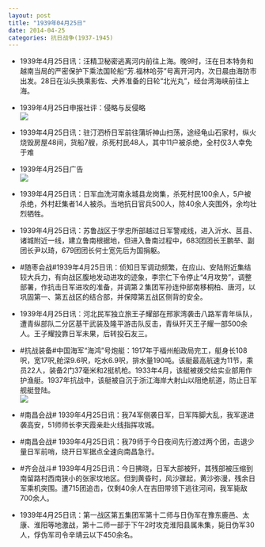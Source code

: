 ```yaml
---
layout: post
title: "1939年04月25日"
date: 2014-04-25
categories: 抗日战争(1937-1945)
---
```


<meta name="referrer" content="no-referrer" />

- 1939年4月25日讯：汪精卫秘密逃离河内前往上海。晚9时，汪在日本特务和越南当局的严密保护下乘法国轮船“芳.福林哈芬”号离开河内，次日晨由海防市出发。28日在汕头换乘影佐、犬养准备的日轮“北光丸”，经台湾海峡前往上海。 

- 1939年4月25日申报社评：侵略与反侵略 <br/><img src="https://ww1.sinaimg.cn/large/aca367d8jw1efs6pbr59oj20gl0y5nam.jpg" />

- 1939年4月25日讯：驻汀泗桥日军前往蒲圻神山扫荡，途经龟山石家村，纵火烧毁房屋48间，货船7艘，杀死村民48人，其中11户被杀绝，全村仅3人幸免于难 

- 1939年4月25日广告 <br/><img src="https://ww4.sinaimg.cn/large/aca367d8jw1efs4ykawvej20ar0gxgot.jpg" />

- 1939年4月25日讯：日军血洗河南永城县龙岗集，杀死村民100余人，5户被杀绝，外村赶集者14人被杀。当地抗日官兵500人，除40余人突围外，余均壮烈牺牲。 

- 1939年4月25日讯：苏鲁战区于学忠所部越过日军警戒线，进入沂水、莒县、诸城附近一线，建立鲁南根据地，但进入鲁南过程中，683团团长王鹏举、副团长尹以琦，679团团长何士宽先后为国捐躯。 

- #随枣会战#1939年4月25日讯：侦知日军调动频繁，在应山、安陆附近集结较大兵力，有向战区腹地发动进攻的迹象，李宗仁下令停止“4月攻势”，调整部署，作抗击日军进攻的准备，并调第２集团军孙连仲部南移桐柏、唐河，以巩固第一、第五战区的结合部，并保障第五战区侧背的安全。 

- 1939年4月25日讯：河北民军独立旅王子耀部在邢家湾袭击八路军青年纵队，遭青纵部队二分区基干武装及隆平游击队反击，青纵歼灭王子耀一部500余人。王子耀投靠日军未果，后转投石友三。 

- #抗战装备#中国海军“海鸿”号炮艇：1917年于福州船政局完工，艇身长108呎，宽17呎,舱深9.6呎，吃水6.9呎，排水量190吨。该艇最高航速为11节，乘员22人，装备2门37毫米和2挺机枪。1933年4月，该艇被拨交给实业部用作护渔艇。1937年抗战中，该艇被自沉于浙江海岸大射山以阻绝航道，防止日军舰艇登陆。 <br/><img src="https://ww1.sinaimg.cn/large/aca367d8jw1efrlw9z9mij20jy094gm1.jpg" />

- #南昌会战# 1939年4月25日讯：我74军侧袭日军，日军阵脚大乱，我军遂进袭高安，51师师长李天霞亲赴火线指挥攻城。 

- #南昌会战# 1939年4月25日讯：我79师于今日夜间先行渡过两个团，击退少量日军前哨，绕开日军据点全速向南昌急行。 

- #齐会战斗# 1939年4月25日讯：今日拂晓，日军大部被歼，其残部被压缩到南留路村西南狭小的张家坟地区。但到黄昏时，风沙骤起，黄沙弥漫，残余日军乘机突围。遭715团追击，仅剩40余人在吉田带领下逃往河间，我军毙敌700余人。 

- 1939年4月25日讯：第一战区第五集团军第十二师与日伪军在豫东鹿邑、太康、淮阳等地激战，第十二师一部于下午2时攻克淮阳县属朱集，毙日伪军30人，俘伪军司令辛靖云以下450余名。 

